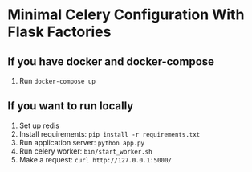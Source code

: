 # Minimal Celery Configuration With Flask Factories #

## If you have docker and docker-compose

1. Run `docker-compose up`


## If you want to run locally

1. Set up redis
1. Install requirements: ```pip install -r requirements.txt```
1. Run application server: ```python app.py```
1. Run celery worker: ```bin/start_worker.sh```
1. Make a request: ```curl http://127.0.0.1:5000/```
